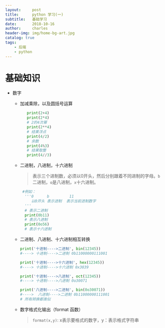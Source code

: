 ```yaml
---
layout:     post
title:      python 学习(一)
subtitle:   基础学习
date:       2018-10-16
author:     charles
header-img: img/home-bg-art.jpg
catalog: true
tags:
    - 后端
    - python
---
```

# 基础知识
- 数字
    - 加减乘除，以及圆括号运算
         ```python     
            print(2+4)
            print(2*4)
            # 2的4次幂
            print(2**4)
            # 结果浮点
            print(4/2)
            # 余数
            print(4%3)
            # 结果取整
            print(4//3)
         ```

    - 二进制，八进制，十六进制

         > 表示三个进制数，必须以0开头，然后分别跟着不同进制的字母。`b`二进制，`o`是八进制，`x`十六进制。

         ```python
          #例如：
           '''0      b         11
              以0开头 表示进制  表示当前进制数字
           '''
           # 表示二进制
           print(0b11)
           # 表示八进制
           print(0o56)
           # 表示十六进制
         ```
    - 二进制、八进制、十六进制相互转换

      ```python
      print('十进制---->二进制', bin(12345)) 
      #----> 十进制---->二进制 0b11000000111001
      
      print('十进制---->十六进制', hex(12345))
      #----> 十进制---->十六进制 0x3039
      
      print('十进制---->八进制', oct(12345))
      #----> 十进制---->八进制 0o30071
      
      print('八进制---->二进制', bin(0o30071))
      #---->  八进制---->二进制 0b11000000111001
      # 所有转换都类似
      ```

    - 数字格式化输出（format 函数）

      > `format(x,y)`: x表示要格式的数字，y：表示格式字符串

      ```python
      
      ```

      